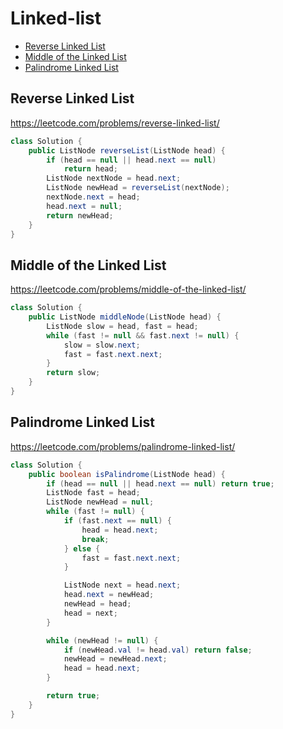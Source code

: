 # Linked-list

+ [Reverse Linked List](#reverse-linked-list)
+ [Middle of the Linked List](#middle-of-the-linked-list)
+ [Palindrome Linked List](#palindrome-linked-list)

## Reverse Linked List

https://leetcode.com/problems/reverse-linked-list/

```java
class Solution {
    public ListNode reverseList(ListNode head) {
        if (head == null || head.next == null)
            return head;
        ListNode nextNode = head.next;
        ListNode newHead = reverseList(nextNode);
        nextNode.next = head;
        head.next = null;
        return newHead;
    }
}
```

## Middle of the Linked List

https://leetcode.com/problems/middle-of-the-linked-list/

```java
class Solution {
    public ListNode middleNode(ListNode head) {
        ListNode slow = head, fast = head;
        while (fast != null && fast.next != null) {
            slow = slow.next;
            fast = fast.next.next;
        }
        return slow;
    }
}
```

## Palindrome Linked List

https://leetcode.com/problems/palindrome-linked-list/

```java
class Solution {
    public boolean isPalindrome(ListNode head) {
        if (head == null || head.next == null) return true;
        ListNode fast = head;
        ListNode newHead = null;
        while (fast != null) {
            if (fast.next == null) {
                head = head.next;
                break;
            } else {
                fast = fast.next.next;
            }

            ListNode next = head.next;
            head.next = newHead;
            newHead = head;
            head = next;
        }

        while (newHead != null) {
            if (newHead.val != head.val) return false;
            newHead = newHead.next;
            head = head.next;
        }

        return true;
    }
}
```

